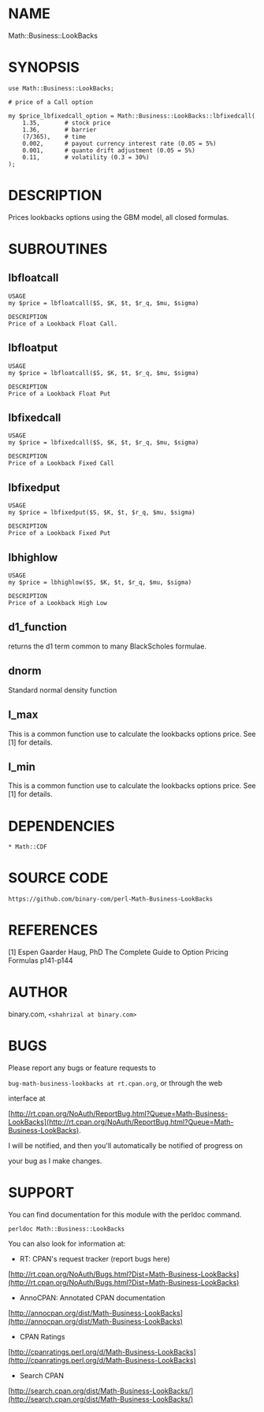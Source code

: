 # NAME

Math::Business::LookBacks

# SYNOPSIS

    use Math::Business::LookBacks;

    # price of a Call option

    my $price_lbfixedcall_option = Math::Business::LookBacks::lbfixedcall(
        1.35,       # stock price
        1.36,       # barrier
        (7/365),    # time
        0.002,      # payout currency interest rate (0.05 = 5%)
        0.001,      # quanto drift adjustment (0.05 = 5%)
        0.11,       # volatility (0.3 = 30%)
    );

# DESCRIPTION

Prices lookbacks options using the GBM model, all closed formulas.

# SUBROUTINES

## lbfloatcall

    USAGE
    my $price = lbfloatcall($S, $K, $t, $r_q, $mu, $sigma)

    DESCRIPTION
    Price of a Lookback Float Call. 

## lbfloatput

    USAGE
    my $price = lbfloatcall($S, $K, $t, $r_q, $mu, $sigma)

    DESCRIPTION
    Price of a Lookback Float Put

## lbfixedcall

    USAGE
    my $price = lbfixedcall($S, $K, $t, $r_q, $mu, $sigma)

    DESCRIPTION
    Price of a Lookback Fixed Call

## lbfixedput

    USAGE
    my $price = lbfixedput($S, $K, $t, $r_q, $mu, $sigma)

    DESCRIPTION
    Price of a Lookback Fixed Put

## lbhighlow

    USAGE
    my $price = lbhighlow($S, $K, $t, $r_q, $mu, $sigma)

    DESCRIPTION
    Price of a Lookback High Low

## d1\_function

returns the d1 term common to many BlackScholes formulae.

## dnorm

Standard normal density function

## l\_max

This is a common function use to calculate the lookbacks options price. See \[1\] for details.

## l\_min

This is a common function use to calculate the lookbacks options price. See \[1\] for details.

# DEPENDENCIES

    * Math::CDF

# SOURCE CODE

    https://github.com/binary-com/perl-Math-Business-LookBacks

# REFERENCES

\[1\] Espen Gaarder Haug, PhD
    The Complete Guide to Option Pricing Formulas p141-p144

# AUTHOR

binary.com, `<shahrizal at binary.com>`

# BUGS

Please report any bugs or feature requests to

`bug-math-business-lookbacks at rt.cpan.org`, or through the web

interface at

[http://rt.cpan.org/NoAuth/ReportBug.html?Queue=Math-Business-LookBacks](http://rt.cpan.org/NoAuth/ReportBug.html?Queue=Math-Business-LookBacks).

I will be notified, and then you'll automatically be notified of progress on

your bug as I make changes.

# SUPPORT

You can find documentation for this module with the perldoc command.

    perldoc Math::Business::LookBacks

You can also look for information at:

- RT: CPAN's request tracker (report bugs here)

[http://rt.cpan.org/NoAuth/Bugs.html?Dist=Math-Business-LookBacks](http://rt.cpan.org/NoAuth/Bugs.html?Dist=Math-Business-LookBacks)

- AnnoCPAN: Annotated CPAN documentation

[http://annocpan.org/dist/Math-Business-LookBacks](http://annocpan.org/dist/Math-Business-LookBacks)

- CPAN Ratings

[http://cpanratings.perl.org/d/Math-Business-LookBacks](http://cpanratings.perl.org/d/Math-Business-LookBacks)

- Search CPAN

[http://search.cpan.org/dist/Math-Business-LookBacks/](http://search.cpan.org/dist/Math-Business-LookBacks/)
